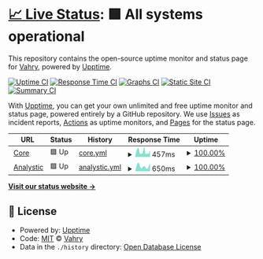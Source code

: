 # [📈 Live Status](https://uptime.vahryiskandar.my.id): <!--live status--> **🟩 All systems operational**

This repository contains the open-source uptime monitor and status page for [Vahry](https://uptime.vahryiskandar.my.id), powered by [Upptime](https://github.com/upptime/upptime).

[![Uptime CI](https://github.com/Vahry/upptimes/workflows/Uptime%20CI/badge.svg)](https://github.com/Vahry/upptimes/actions?query=workflow%3A%22Uptime+CI%22)
[![Response Time CI](https://github.com/Vahry/upptimes/workflows/Response%20Time%20CI/badge.svg)](https://github.com/Vahry/upptimes/actions?query=workflow%3A%22Response+Time+CI%22)
[![Graphs CI](https://github.com/Vahry/upptimes/workflows/Graphs%20CI/badge.svg)](https://github.com/Vahry/upptimes/actions?query=workflow%3A%22Graphs+CI%22)
[![Static Site CI](https://github.com/Vahry/upptimes/workflows/Static%20Site%20CI/badge.svg)](https://github.com/Vahry/upptimes/actions?query=workflow%3A%22Static+Site+CI%22)
[![Summary CI](https://github.com/Vahry/upptimes/workflows/Summary%20CI/badge.svg)](https://github.com/Vahry/upptimes/actions?query=workflow%3A%22Summary+CI%22)

With [Upptime](https://upptime.js.org), you can get your own unlimited and free uptime monitor and status page, powered entirely by a GitHub repository. We use [Issues](https://github.com/Vahry/upptimes/issues) as incident reports, [Actions](https://github.com/Vahry/upptimes/actions) as uptime monitors, and [Pages](https://uptime.vahryiskandar.my.id) for the status page.

<!--start: status pages-->
<!-- This summary is generated by Upptime (https://github.com/upptime/upptime) -->
<!-- Do not edit this manually, your changes will be overwritten -->
<!-- prettier-ignore -->
| URL | Status | History | Response Time | Uptime |
| --- | ------ | ------- | ------------- | ------ |
| <img alt="" src="https://favicons.githubusercontent.com/vahryiskandar.my.id" height="13"> [Core](https://vahryiskandar.my.id/) | 🟩 Up | [core.yml](https://github.com/DemuraAIdev/upmtimes/commits/HEAD/history/core.yml) | <details><summary><img alt="Response time graph" src="./graphs/core/response-time-week.png" height="20"> 457ms</summary><br><a href="https://uptime.vahryiskandar.my.id/history/core"><img alt="Response time 457" src="https://img.shields.io/endpoint?url=https%3A%2F%2Fraw.githubusercontent.com%2FDemuraAIdev%2Fupmtimes%2FHEAD%2Fapi%2Fcore%2Fresponse-time.json"></a><br><a href="https://uptime.vahryiskandar.my.id/history/core"><img alt="24-hour response time 457" src="https://img.shields.io/endpoint?url=https%3A%2F%2Fraw.githubusercontent.com%2FDemuraAIdev%2Fupmtimes%2FHEAD%2Fapi%2Fcore%2Fresponse-time-day.json"></a><br><a href="https://uptime.vahryiskandar.my.id/history/core"><img alt="7-day response time 457" src="https://img.shields.io/endpoint?url=https%3A%2F%2Fraw.githubusercontent.com%2FDemuraAIdev%2Fupmtimes%2FHEAD%2Fapi%2Fcore%2Fresponse-time-week.json"></a><br><a href="https://uptime.vahryiskandar.my.id/history/core"><img alt="30-day response time 457" src="https://img.shields.io/endpoint?url=https%3A%2F%2Fraw.githubusercontent.com%2FDemuraAIdev%2Fupmtimes%2FHEAD%2Fapi%2Fcore%2Fresponse-time-month.json"></a><br><a href="https://uptime.vahryiskandar.my.id/history/core"><img alt="1-year response time 457" src="https://img.shields.io/endpoint?url=https%3A%2F%2Fraw.githubusercontent.com%2FDemuraAIdev%2Fupmtimes%2FHEAD%2Fapi%2Fcore%2Fresponse-time-year.json"></a></details> | <details><summary><a href="https://uptime.vahryiskandar.my.id/history/core">100.00%</a></summary><a href="https://uptime.vahryiskandar.my.id/history/core"><img alt="All-time uptime 100.00%" src="https://img.shields.io/endpoint?url=https%3A%2F%2Fraw.githubusercontent.com%2FDemuraAIdev%2Fupmtimes%2FHEAD%2Fapi%2Fcore%2Fuptime.json"></a><br><a href="https://uptime.vahryiskandar.my.id/history/core"><img alt="24-hour uptime 100.00%" src="https://img.shields.io/endpoint?url=https%3A%2F%2Fraw.githubusercontent.com%2FDemuraAIdev%2Fupmtimes%2FHEAD%2Fapi%2Fcore%2Fuptime-day.json"></a><br><a href="https://uptime.vahryiskandar.my.id/history/core"><img alt="7-day uptime 100.00%" src="https://img.shields.io/endpoint?url=https%3A%2F%2Fraw.githubusercontent.com%2FDemuraAIdev%2Fupmtimes%2FHEAD%2Fapi%2Fcore%2Fuptime-week.json"></a><br><a href="https://uptime.vahryiskandar.my.id/history/core"><img alt="30-day uptime 100.00%" src="https://img.shields.io/endpoint?url=https%3A%2F%2Fraw.githubusercontent.com%2FDemuraAIdev%2Fupmtimes%2FHEAD%2Fapi%2Fcore%2Fuptime-month.json"></a><br><a href="https://uptime.vahryiskandar.my.id/history/core"><img alt="1-year uptime 100.00%" src="https://img.shields.io/endpoint?url=https%3A%2F%2Fraw.githubusercontent.com%2FDemuraAIdev%2Fupmtimes%2FHEAD%2Fapi%2Fcore%2Fuptime-year.json"></a></details>
| <img alt="" src="https://favicons.githubusercontent.com/umami.vahryiskandar.my.id" height="13"> [Analystic](http://umami.vahryiskandar.my.id/) | 🟩 Up | [analystic.yml](https://github.com/DemuraAIdev/upmtimes/commits/HEAD/history/analystic.yml) | <details><summary><img alt="Response time graph" src="./graphs/analystic/response-time-week.png" height="20"> 650ms</summary><br><a href="https://uptime.vahryiskandar.my.id/history/analystic"><img alt="Response time 650" src="https://img.shields.io/endpoint?url=https%3A%2F%2Fraw.githubusercontent.com%2FDemuraAIdev%2Fupmtimes%2FHEAD%2Fapi%2Fanalystic%2Fresponse-time.json"></a><br><a href="https://uptime.vahryiskandar.my.id/history/analystic"><img alt="24-hour response time 650" src="https://img.shields.io/endpoint?url=https%3A%2F%2Fraw.githubusercontent.com%2FDemuraAIdev%2Fupmtimes%2FHEAD%2Fapi%2Fanalystic%2Fresponse-time-day.json"></a><br><a href="https://uptime.vahryiskandar.my.id/history/analystic"><img alt="7-day response time 650" src="https://img.shields.io/endpoint?url=https%3A%2F%2Fraw.githubusercontent.com%2FDemuraAIdev%2Fupmtimes%2FHEAD%2Fapi%2Fanalystic%2Fresponse-time-week.json"></a><br><a href="https://uptime.vahryiskandar.my.id/history/analystic"><img alt="30-day response time 650" src="https://img.shields.io/endpoint?url=https%3A%2F%2Fraw.githubusercontent.com%2FDemuraAIdev%2Fupmtimes%2FHEAD%2Fapi%2Fanalystic%2Fresponse-time-month.json"></a><br><a href="https://uptime.vahryiskandar.my.id/history/analystic"><img alt="1-year response time 650" src="https://img.shields.io/endpoint?url=https%3A%2F%2Fraw.githubusercontent.com%2FDemuraAIdev%2Fupmtimes%2FHEAD%2Fapi%2Fanalystic%2Fresponse-time-year.json"></a></details> | <details><summary><a href="https://uptime.vahryiskandar.my.id/history/analystic">100.00%</a></summary><a href="https://uptime.vahryiskandar.my.id/history/analystic"><img alt="All-time uptime 100.00%" src="https://img.shields.io/endpoint?url=https%3A%2F%2Fraw.githubusercontent.com%2FDemuraAIdev%2Fupmtimes%2FHEAD%2Fapi%2Fanalystic%2Fuptime.json"></a><br><a href="https://uptime.vahryiskandar.my.id/history/analystic"><img alt="24-hour uptime 100.00%" src="https://img.shields.io/endpoint?url=https%3A%2F%2Fraw.githubusercontent.com%2FDemuraAIdev%2Fupmtimes%2FHEAD%2Fapi%2Fanalystic%2Fuptime-day.json"></a><br><a href="https://uptime.vahryiskandar.my.id/history/analystic"><img alt="7-day uptime 100.00%" src="https://img.shields.io/endpoint?url=https%3A%2F%2Fraw.githubusercontent.com%2FDemuraAIdev%2Fupmtimes%2FHEAD%2Fapi%2Fanalystic%2Fuptime-week.json"></a><br><a href="https://uptime.vahryiskandar.my.id/history/analystic"><img alt="30-day uptime 100.00%" src="https://img.shields.io/endpoint?url=https%3A%2F%2Fraw.githubusercontent.com%2FDemuraAIdev%2Fupmtimes%2FHEAD%2Fapi%2Fanalystic%2Fuptime-month.json"></a><br><a href="https://uptime.vahryiskandar.my.id/history/analystic"><img alt="1-year uptime 100.00%" src="https://img.shields.io/endpoint?url=https%3A%2F%2Fraw.githubusercontent.com%2FDemuraAIdev%2Fupmtimes%2FHEAD%2Fapi%2Fanalystic%2Fuptime-year.json"></a></details>

<!--end: status pages-->

[**Visit our status website →**](https://uptime.vahryiskandar.my.id)

## 📄 License

- Powered by: [Upptime](https://github.com/upptime/upptime)
- Code: [MIT](./LICENSE) © [Vahry](https://uptime.vahryiskandar.my.id)
- Data in the `./history` directory: [Open Database License](https://opendatacommons.org/licenses/odbl/1-0/)
